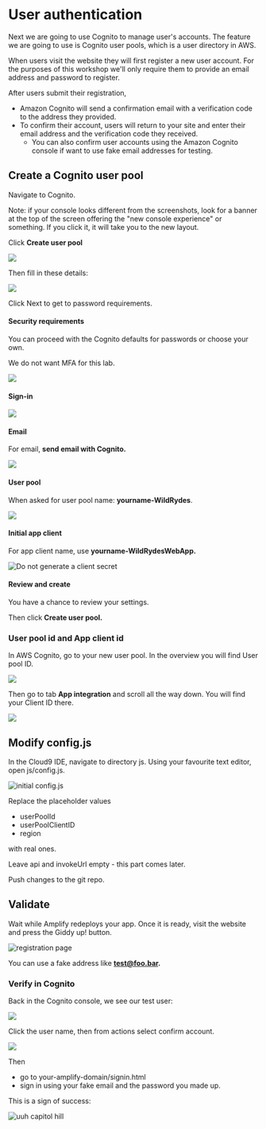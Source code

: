 # User authentication

Next we are going to use Cognito to manage user's accounts. The feature we are going to use is Cognito user pools, which is a user directory in AWS.&#x20;

When users visit the website they will first register a new user account. For the purposes of this workshop we'll only require them to provide an email address and password to register.&#x20;

After users submit their registration,&#x20;

* Amazon Cognito will send a confirmation email with a verification code to the address they provided.&#x20;
* To confirm their account, users will return to your site and enter their email address and the verification code they received.&#x20;
  * You can also confirm user accounts using the Amazon Cognito console if want to use fake email addresses for testing.

## Create a Cognito user pool&#x20;

Navigate to Cognito.&#x20;

Note: if your console looks different from the screenshots, look for a banner at the top of the screen offering the "new console experience" or something. If you click it, it will take you to the new layout.&#x20;

Click **Create user pool**&#x20;

![](<../../.gitbook/assets/image (299) (1).png>)

Then fill in these details:

![](<../../.gitbook/assets/image (296).png>)

Click Next to get to password requirements.&#x20;

#### Security requirements

You can proceed with the Cognito defaults for passwords or choose your own.&#x20;

We do not want MFA for this lab.&#x20;

![](<../../.gitbook/assets/image (155) (1) (1) (1).png>)

#### Sign-in

![](<../../.gitbook/assets/image (461).png>)

#### Email

For email, **send email with Cognito.**&#x20;

![](<../../.gitbook/assets/image (155) (1).png>)

#### User pool&#x20;

When asked for user pool name: **yourname-WildRydes**.&#x20;

![](<../../.gitbook/assets/image (213).png>)

#### Initial app client

For app client name, use **yourname-WildRydesWebApp.**

![Do not generate a client secret](<../../.gitbook/assets/image (236).png>)

#### **Review and create**

You have a chance to review your settings.&#x20;

Then click **Create user pool.**&#x20;

### User pool id and App client id

In AWS Cognito, go to your new user pool. In the overview you will find User pool ID.&#x20;

![](<../../.gitbook/assets/image (397) (1).png>)

Then go to tab **App integration** and scroll all the way down. You will find your Client ID there.&#x20;

![](<../../.gitbook/assets/image (411).png>)

## Modify config.js

In the Cloud9 IDE, navigate to directory js. Using your favourite text editor, open js/config.js.

![initial config.js](<../../.gitbook/assets/image (144).png>)

Replace the placeholder values&#x20;

* userPoolId
* userPoolClientID
* region

with real ones.&#x20;

Leave api and invokeUrl empty - this part comes later.&#x20;

Push changes to the git repo.&#x20;

## Validate

Wait while Amplify redeploys your app. Once it is ready, visit the website and press the Giddy up! button.&#x20;

![registration page](<../../.gitbook/assets/image (54).png>)

You can use a fake address like **test@foo.bar.**&#x20;

### Verify in Cognito

Back in the Cognito console, we see our test user:

![](<../../.gitbook/assets/image (231) (1).png>)

Click the user name, then from actions select confirm account.

![](<../../.gitbook/assets/image (325).png>)

Then&#x20;

* go to your-amplify-domain/signin.html&#x20;
* sign in using your fake email and the password you made up.&#x20;

This is a sign of success:

![uuh capitol hill](<../../.gitbook/assets/image (136) (1).png>)

